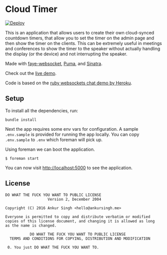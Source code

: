 # Cloud Timer

[![Deploy](https://www.herokucdn.com/deploy/button.png)](https://heroku.com/deploy)

This is an application that allows users to create their own cloud-synced countdown timers, that allow you to set the timer on the admin page and then show the timer on the clients. This can be extremely useful in meetings and conferences to show the timer to the speaker without actually handling the display (or the device) and not interrupting the speaker.

Made with [faye-websocket](https://github.com/faye/faye-websocket-ruby), [Puma](https://github.com/puma/puma), and [Sinatra](https://github.com/sinatra/sinatra).

Check out the [live demo](http://meetingtimer.herokuapp.com/).

Code is based on the [ruby websockets chat demo by Heroku](https://github.com/heroku-examples/ruby-websockets-chat-demo).

## Setup
To install all the dependencies, run:

```
bundle install
```

Next the app requires some env vars for configuration. A sample `.env.sample` is provided for running the app locally. You can copy `.env.sample` to `.env` which foreman will pick up.

Using foreman we can boot the application.

```
$ foreman start
```

You can now visit <http://localhost:5000> to see the application.

## License

```
DO WHAT THE FUCK YOU WANT TO PUBLIC LICENSE
                   Version 2, December 2004

Copyright (C) 2016 Ankur Singh <hello@ankursingh.me>

Everyone is permitted to copy and distribute verbatim or modified
copies of this license document, and changing it is allowed as long
as the name is changed.

           DO WHAT THE FUCK YOU WANT TO PUBLIC LICENSE
  TERMS AND CONDITIONS FOR COPYING, DISTRIBUTION AND MODIFICATION

 0. You just DO WHAT THE FUCK YOU WANT TO.
 ```
